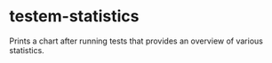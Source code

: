 # testem-statistics
Prints a chart after running tests that provides an overview of various statistics.
